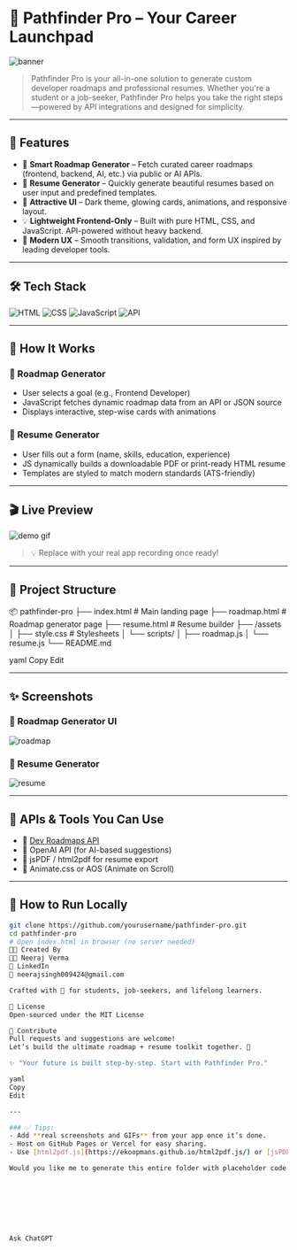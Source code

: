 # 🚀 Pathfinder Pro – Your Career Launchpad

![banner](https://media.giphy.com/media/jpbnoe3UIa8TU8LM13/giphy.gif)

> Pathfinder Pro is your all-in-one solution to generate custom developer roadmaps and professional resumes. Whether you're a student or a job-seeker, Pathfinder Pro helps you take the right steps—powered by API integrations and designed for simplicity.

---

## 🌟 Features

- 🎯 **Smart Roadmap Generator** – Fetch curated career roadmaps (frontend, backend, AI, etc.) via public or AI APIs.
- 📄 **Resume Generator** – Quickly generate beautiful resumes based on user input and predefined templates.
- 🎨 **Attractive UI** – Dark theme, glowing cards, animations, and responsive layout.
- 💡 **Lightweight Frontend-Only** – Built with pure HTML, CSS, and JavaScript. API-powered without heavy backend.
- 🧠 **Modern UX** – Smooth transitions, validation, and form UX inspired by leading developer tools.

---

## 🛠️ Tech Stack

![HTML](https://img.shields.io/badge/HTML-5-orange?style=for-the-badge&logo=html5)
![CSS](https://img.shields.io/badge/CSS-3-blue?style=for-the-badge&logo=css3)
![JavaScript](https://img.shields.io/badge/JavaScript-ES6-yellow?style=for-the-badge&logo=javascript)
![API](https://img.shields.io/badge/API-Integrated-brightgreen?style=for-the-badge&logo=plug)

---

## 🧩 How It Works

### 🧭 Roadmap Generator
- User selects a goal (e.g., Frontend Developer)
- JavaScript fetches dynamic roadmap data from an API or JSON source
- Displays interactive, step-wise cards with animations

### 📄 Resume Generator
- User fills out a form (name, skills, education, experience)
- JS dynamically builds a downloadable PDF or print-ready HTML resume
- Templates are styled to match modern standards (ATS-friendly)

---

## 🎬 Live Preview

![demo gif](https://media.giphy.com/media/8UGoKODdk6kz5el1Zz/giphy.gif)

> 💡 Replace with your real app recording once ready!

---

## 📁 Project Structure

📦 pathfinder-pro
├── index.html # Main landing page
├── roadmap.html # Roadmap generator page
├── resume.html # Resume builder
├── /assets
│ ├── style.css # Stylesheets
│ └── scripts/
│ ├── roadmap.js
│ └── resume.js
└── README.md

yaml
Copy
Edit

---

## ✨ Screenshots

### 🔹 Roadmap Generator UI  
![roadmap](https://user-images.githubusercontent.com/your-custom-roadmap-ui.png)

### 🔹 Resume Generator  
![resume](https://user-images.githubusercontent.com/your-resume-ui.png)

---

## 🔌 APIs & Tools You Can Use

- 📡 [Dev Roadmaps API](https://roadmap.sh/)
- 🧠 OpenAI API (for AI-based suggestions)
- 📄 jsPDF / html2pdf for resume export
- 🎨 Animate.css or AOS (Animate on Scroll)

---

## 🚀 How to Run Locally

```bash
git clone https://github.com/yourusername/pathfinder-pro.git
cd pathfinder-pro
# Open index.html in browser (no server needed)
👨‍🎓 Created By
👨‍💻 Neeraj Verma
🔗 LinkedIn
📧 neerajsingh009424@gmail.com

Crafted with 💙 for students, job-seekers, and lifelong learners.

📜 License
Open-sourced under the MIT License

🙌 Contribute
Pull requests and suggestions are welcome!
Let’s build the ultimate roadmap + resume toolkit together. 🚀

✨ "Your future is built step-by-step. Start with Pathfinder Pro."

yaml
Copy
Edit

---

### ✅ Tips:
- Add **real screenshots and GIFs** from your app once it’s done.
- Host on GitHub Pages or Vercel for easy sharing.
- Use [html2pdf.js](https://ekoopmans.github.io/html2pdf.js/) or [jsPDF](https://github.com/parallax/jsPDF) for converting resumes to PDF.

Would you like me to generate this entire folder with placeholder code too?








Ask ChatGPT
